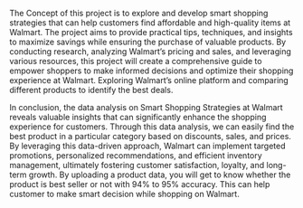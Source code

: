 The Concept of this project is to explore and develop smart shopping strategies
that can help customers find affordable and high-quality items at Walmart. The
project aims to provide practical tips, techniques, and insights to maximize
savings while ensuring the purchase of valuable products. By conducting
research, analyzing Walmart’s pricing and sales, and leveraging various
resources, this project will create a comprehensive guide to empower shoppers
to make informed decisions and optimize their shopping experience at Walmart.
Exploring Walmart’s online platform and comparing different products to
identify the best deals.


In conclusion, the data analysis on Smart Shopping Strategies at Walmart
reveals valuable insights that can significantly enhance the shopping experience
for customers. Through this data analysis, we can easily find the best product in
a particular category based on discounts, sales, and prices. By leveraging this
data-driven approach, Walmart can implement targeted promotions,
personalized recommendations, and efficient inventory management, ultimately
fostering customer satisfaction, loyalty, and long-term growth. By uploading a
product data, you will get to know whether the product is best seller or not with
94% to 95% accuracy. This can help customer to make smart decision while
shopping on Walmart.
